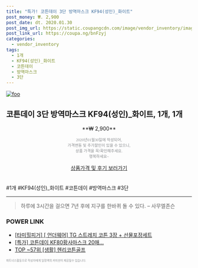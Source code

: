 ```yaml
--- 
title: "특가! 코튼데이 3단 방역마스크 KF94(성인)_화이트" 
post_money: ₩. 2,900 
post_date: dt. 2020.01.30 
post_img_url: https://static.coupangcdn.com/image/vendor_inventory/images/2018/08/17/15/4/29995016-88bc-4edb-a132-7a474ec02ded.jpg 
post_link_url: https://coupa.ng/bnFzyj 
categories: 
  - vendor_inventory 
tags: 
  - 1개 
  - KF94(성인)_화이트 
  - 코튼데이 
  - 방역마스크 
  - 3단 
--- 
```

[![foo](https://static.coupangcdn.com/image/vendor_inventory/images/2018/08/17/15/4/29995016-88bc-4edb-a132-7a474ec02ded.jpg)](https://coupa.ng/bnFzyj) 

## 코튼데이 3단 방역마스크 KF94(성인)_화이트, 1개, 1개 
<p style="text-align: center;">**₩ 2,900**</p> 
<p style="text-align: center;"><span style="color: #898c8f; font-family: Georgia,Times,serif; font-size: 0.75em;">2020년01월30일에 작성되어, <br>가격변동 및 추가할인이 있을 수 있으니,<br> 상품 가격을 꼭!확인해주세요.<br>행복하세요~</span> 
</p>	 
<div markdown="0" style="text-align: center;"><a href="https://coupa.ng/bnFzyj" class="btn btn--success">상품가격 및 후기 보러가기</a></div> 
<br><br> 
  #1개 #KF94(성인)_화이트 #코튼데이 #방역마스크 #3단 
<hr> 

> 하루에 3시간을 걸으면 7년 후에 지구를 한바퀴 돌 수 있다. – 사무엘존슨 


### POWER LINK

* <a href="https://blog.naver.com/santokki14/221784440726" target="_blank">[타미힐피거] [ 언더웨어] TG 스트레치 코튼 3장 + 선물포장세트</a>
* <a href="https://blog.naver.com/sakai111/221790129420" target="_blank">[특가] 코튼데이 KF80황사마스크 20매...</a>
* <a href="https://blog.naver.com/fasyy4321/221777083709" target="_blank"> TOP ~57위 [생활] 헨리코튼골프</a>

<span style="color: #898c8f; font-family: Georgia,Times,serif; font-size: 0.55em;">파트너스활동으로 작성자에게 일정액의 커미션이 제공될수 있습니다.</span> 
